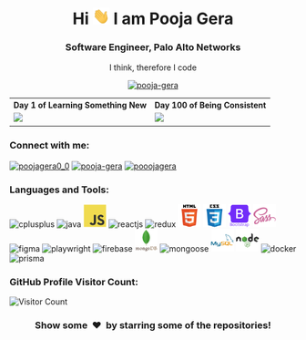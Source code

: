 <h1 align="center"> Hi <img src="https://raw.githubusercontent.com/ABSphreak/ABSphreak/master/gifs/Hi.gif" width="30px"> I am Pooja Gera</h1>
<h3 align="center">Software Engineer, Palo Alto Networks</h3>
<p align="center">I think, therefore I code</p>

<p align="center"> <a href="https://github.com/ryo-ma/github-profile-trophy"><img src="https://github-profile-trophy.vercel.app/?username=pooja-gera&theme=discord&column=4&margin-w=15&margin-h=15&title=-Reviews" alt="pooja-gera" /></a> </p> 

<table align="center">
  <tr>
    <th>Day 1 of Learning Something New</th>
    <th>Day 100 of Being Consistent</th>
  </tr>
  <tr>
    <td>
      <img src="https://res.cloudinary.com/dgb8zacst/image/upload/v1727792475/patrick-star-dumb_r9rbfq.gif"/>
    </td>
    <td>
      <img src="https://res.cloudinary.com/dgb8zacst/image/upload/v1727792942/kobayashi-san-chi-no-maid-dragon-anime_u8g1lt.gif"/>
    </td>
  </tr>
</table>

<h3 align="left">Connect with me:</h3>
<p align="left">
<a href="https://twitter.com/poojagera0_0" target="blank"><img align="center" src="https://raw.githubusercontent.com/rahuldkjain/github-profile-readme-generator/master/src/images/icons/Social/twitter.svg" alt="poojagera0_0" height="30" width="40" /></a>
<a href="https://linkedin.com/in/pooja-gera" target="blank"><img align="center" src="https://raw.githubusercontent.com/rahuldkjain/github-profile-readme-generator/master/src/images/icons/Social/linked-in-alt.svg" alt="pooja-gera" height="30" width="40" /></a>
<a href="https://instagram.com/pooojagera" target="blank"><img align="center" src="https://raw.githubusercontent.com/rahuldkjain/github-profile-readme-generator/master/src/images/icons/Social/instagram.svg" alt="pooojagera" height="30" width="40" /></a>
</p>

<h3 align="left">Languages and Tools:</h3>
<p align="left"> 
  <!--programming-->
  <img src="https://cdn.jsdelivr.net/gh/devicons/devicon@latest/icons/cplusplus/cplusplus-original.svg" alt="cplusplus" width="40" height="40"/> 
  <img src="https://cdn.jsdelivr.net/gh/devicons/devicon@latest/icons/java/java-original-wordmark.svg" alt="java" width="40" height="40"/> 
  <img src="https://raw.githubusercontent.com/devicons/devicon/master/icons/javascript/javascript-original.svg" alt="javascript" width="40" height="40"/> 

  <!--frontend-->
  <img src="https://cdn.jsdelivr.net/gh/devicons/devicon@latest/icons/react/react-original-wordmark.svg" alt="reactjs" width="40" height="40"/> 
  <img src="https://cdn.jsdelivr.net/gh/devicons/devicon@latest/icons/redux/redux-original.svg" alt="redux" width="40" height="40"/>
  <img src="https://raw.githubusercontent.com/devicons/devicon/master/icons/html5/html5-original-wordmark.svg" alt="html5" width="40" height="40"/>
  <img src="https://raw.githubusercontent.com/devicons/devicon/master/icons/css3/css3-original-wordmark.svg" alt="css3" width="40" height="40"/> 
  <img src="https://raw.githubusercontent.com/devicons/devicon/master/icons/bootstrap/bootstrap-plain-wordmark.svg" alt="bootstrap" width="40" height="40"/> 
  <img src="https://raw.githubusercontent.com/devicons/devicon/master/icons/sass/sass-original.svg" alt="sass" width="40" height="40"/> 
  <img src="https://www.vectorlogo.zone/logos/figma/figma-icon.svg" alt="figma" width="40" height="40"/> 
  <img src="https://cdn.jsdelivr.net/gh/devicons/devicon@latest/icons/playwright/playwright-original.svg" alt="playwright" width="40" height="40/>
  <img src="https://cdn.jsdelivr.net/gh/devicons/devicon@latest/icons/streamlit/streamlit-original-wordmark.svg" alt="streamlit" width="40" height="40/>

  <!--backend-->
  <img src="https://raw.githubusercontent.com/devicons/devicon/master/icons/express/express-original-wordmark.svg" alt="express" width="40" height="40"/> 
  <img src="https://www.vectorlogo.zone/logos/firebase/firebase-icon.svg" alt="firebase" width="40" height="40"/> 
  <img src="https://raw.githubusercontent.com/devicons/devicon/master/icons/mongodb/mongodb-original-wordmark.svg" alt="mongodb" width="40" height="40"/> 
  <img src="https://cdn.jsdelivr.net/gh/devicons/devicon@latest/icons/mongoose/mongoose-original-wordmark.svg" alt="mongoose" width="40" height="40"/>
  <img src="https://raw.githubusercontent.com/devicons/devicon/master/icons/mysql/mysql-original-wordmark.svg" alt="mysql" width="40" height="40"/> 
  <img src="https://raw.githubusercontent.com/devicons/devicon/master/icons/nodejs/nodejs-original-wordmark.svg" alt="nodejs" width="40" height="40"/> 
  <img src="https://cdn.jsdelivr.net/gh/devicons/devicon@latest/icons/docker/docker-original-wordmark.svg" alt="docker" width="40" height="40"/>
  <img src="https://cdn.jsdelivr.net/gh/devicons/devicon@latest/icons/prisma/prisma-original.svg" alt="prisma" width="40" height="40"/>
          

<h3 align="left">GitHub Profile Visitor Count:</h3>

![Visitor Count](https://profile-counter.glitch.me/{pooja-gera}/count.svg)

<h3 align="center">Show some &nbsp;❤️&nbsp; by starring some of the repositories!</h3>
